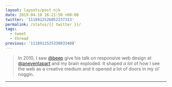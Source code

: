 ```yaml
---
layout: layouts/post.njk
date: 2019-04-18 16:21:50 +00:00
twitter: '1118912526052237313'
permalink: /status/{{ twitter }}/
tags: 
  - tweet
  - thread
previous: '1118912525330833408'
---
```


> In 2010, I saw [@beep](https://twitter.com/beep) give his talk on responsive web design at [@aneventapart](https://twitter.com/aneventapart) and my brain exploded. It shaped *a lot* of how I see the web as a creative medium and it opened a lot of doors in my ol’ noggin.

---
